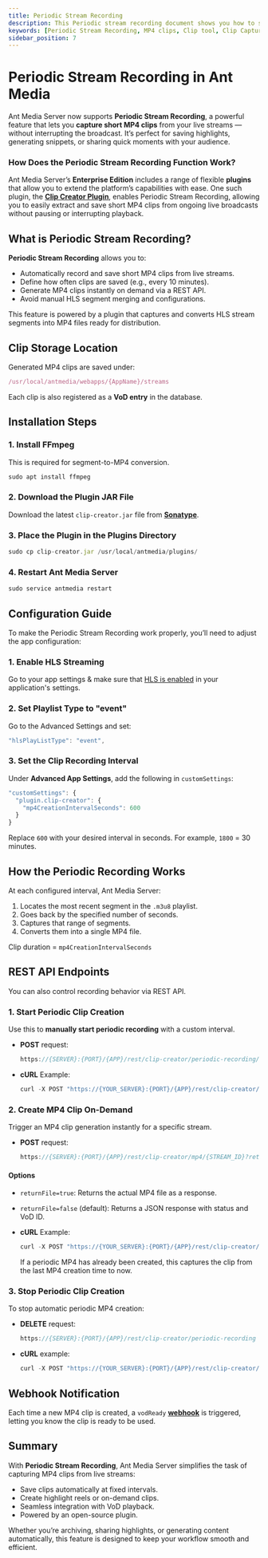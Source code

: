 ```yaml
---
title: Periodic Stream Recording
description: This Periodic stream recording document shows you how to set it up and walks you through its key features so you can start capturing high-quality clips with minimal effort.
keywords: [Periodic Stream Recording, MP4 clips, Clip tool, Clip Capture, Ant Media Server Documentation, Ant Media Server Tutorials]
sidebar_position: 7
---
```


# Periodic Stream Recording in Ant Media

Ant Media Server now supports **Periodic Stream Recording**, a powerful feature that lets you **capture short MP4 clips** from your live streams —without interrupting the broadcast. It’s perfect for saving highlights, generating snippets, or sharing quick moments with your audience.

### How Does the Periodic Stream Recording Function Work?

Ant Media Server’s **Enterprise Edition** includes a range of flexible **plugins** that allow you to extend the platform’s capabilities with ease. One such plugin, the [**Clip Creator Plugin**](https://github.com/ant-media/Plugins/tree/master/ClipCreatorPlugin), enables Periodic Stream Recording, allowing you to easily extract and save short MP4 clips from ongoing live broadcasts without pausing or interrupting playback.

## What is Periodic Stream Recording?

**Periodic Stream Recording** allows you to:

- Automatically record and save short MP4 clips from live streams.
- Define how often clips are saved (e.g., every 10 minutes).
- Generate MP4 clips instantly on demand via a REST API.
- Avoid manual HLS segment merging and configurations.

This feature is powered by a plugin that captures and converts HLS stream segments into MP4 files ready for distribution.

## Clip Storage Location

Generated MP4 clips are saved under:
```js
/usr/local/antmedia/webapps/{AppName}/streams
```

Each clip is also registered as a **VoD entry** in the database.

## Installation Steps

### 1. Install FFmpeg

This is required for segment-to-MP4 conversion.

```js
sudo apt install ffmpeg
```

### 2. Download the Plugin JAR File

Download the latest `clip-creator.jar` file from [**Sonatype**](https://oss.sonatype.org/#nexus-search;gav~io.antmedia.plugin~clip-creator~~~).

### 3. Place the Plugin in the Plugins Directory

```js
sudo cp clip-creator.jar /usr/local/antmedia/plugins/
```

### 4. Restart Ant Media Server

```js
sudo service antmedia restart
```

## Configuration Guide

To make the Periodic Stream Recording work properly, you’ll need to adjust the app configuration:

### 1. Enable HLS Streaming

Go to your app settings & make sure that [HLS is enabled](https://antmedia.io/docs/guides/playing-live-stream/hls-playing/#enable-hls) in your application's settings.

### 2. Set Playlist Type to "event"

Go to the Advanced Settings and set:

```js
"hlsPlayListType": "event",
```

### 3. Set the Clip Recording Interval

Under **Advanced App Settings**, add the following in `customSettings`:

```js
"customSettings": {
  "plugin.clip-creator": {
    "mp4CreationIntervalSeconds": 600
  }
}
```

Replace `600` with your desired interval in seconds. For example, `1800` = 30 minutes.

## How the Periodic Recording Works

At each configured interval, Ant Media Server:

1. Locates the most recent segment in the `.m3u8` playlist.
2. Goes back by the specified number of seconds.
3. Captures that range of segments.
4. Converts them into a single MP4 file.

Clip duration = `mp4CreationIntervalSeconds`

## REST API Endpoints

You can also control recording behavior via REST API.

### 1. Start Periodic Clip Creation

Use this to **manually start periodic recording** with a custom interval.

- **POST** request:
  ```js
  https://{SERVER}:{PORT}/{APP}/rest/clip-creator/periodic-recording/{periodSeconds}
  ```

- **cURL** Example:
  ```js
  curl -X POST "https://{YOUR_SERVER}:{PORT}/{APP}/rest/clip-creator/periodic-recording/{periodSeconds}" -H "Content-Type: application/json"
  ```

### 2. Create MP4 Clip On-Demand

Trigger an MP4 clip generation instantly for a specific stream.

- **POST** request:
  ```js
  https://{SERVER}:{PORT}/{APP}/rest/clip-creator/mp4/{STREAM_ID}?returnFile=true
  ```

#### Options
- `returnFile=true`: Returns the actual MP4 file as a response.
- `returnFile=false` (default): Returns a JSON response with status and VoD ID.

- **cURL** Example:
  ```js
  curl -X POST "https://{YOUR_SERVER}:{PORT}/{APP}/rest/clip-creator/mp4/{STREAM_ID}?returnFile=true" -H "Content-Type: application/json"
  ```

  If a periodic MP4 has already been created, this captures the clip from the last MP4 creation time to now.

### 3. Stop Periodic Clip Creation

To stop automatic periodic MP4 creation:

- **DELETE** request:
  ```js
  https://{SERVER}:{PORT}/{APP}/rest/clip-creator/periodic-recording
  ```

- **cURL** example:
  ```js
  curl -X POST "https://{YOUR_SERVER}:{PORT}/{APP}/rest/clip-creator/periodic-recording" -H "Content-Type: application/json"
  ```

## Webhook Notification

Each time a new MP4 clip is created, a `vodReady` [**webhook**](https://antmedia.io/docs/guides/advanced-usage/webhooks/) is triggered, letting you know the clip is ready to be used.

## Summary

With **Periodic Stream Recording**, Ant Media Server simplifies the task of capturing MP4 clips from live streams:

- Save clips automatically at fixed intervals.
- Create highlight reels or on-demand clips.
- Seamless integration with VoD playback.
- Powered by an open-source plugin.

Whether you’re archiving, sharing highlights, or generating content automatically, this feature is designed to keep your workflow smooth and efficient.
